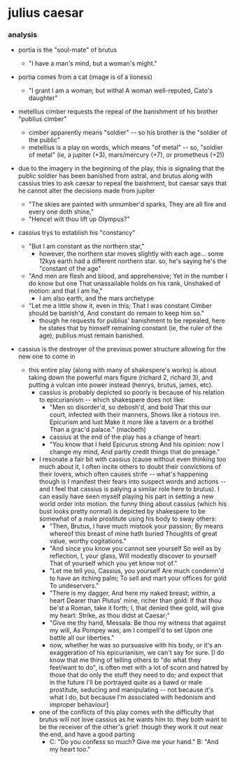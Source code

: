 # julius caesar

### analysis
- portia is the "soul-mate" of brutus
	- "I have a man's mind, but a woman's might."
- portia comes from a cat (image is of a lioness)
	- "I grant I am a woman; but withal A woman well-reputed, Cato's daughter"
- metellius cimber requests the repeal of the banishment of his brother "publius cimber"
	- cimber apparently means "soldier" -- so his brother is the "soldier of the public"
	- metellius is a play on words, which means "of metal" -- so, "soldier of metal" (ie, a jupiter (+3), mars/mercury (+7), or prometheus (+2))
- due to the imagery in the beginning of the play, this is signaling that the public soldier has been banished from astral, and brutus along with cassius tries to ask caesar to repeal the baishment, but caesar says that he cannot alter the decisions made from jupiter
	- "The skies are painted with unnumber'd sparks, They are all fire and every one doth shine,"
	- "Hence! wilt thou lift up Olympus?"

- cassius trys to establish his "constancy"
	- "But I am constant as the northern star,"
		- however, the northern star moves slightly with each age... some 12kya earth had a different northern star. so, he's saying he's the "constant of the age"
	- "And men are flesh and blood, and apprehensive; Yet in the number I do know but one That unassailable holds on his rank, Unshaked of motion: and that I am he,"
		- I am also earth, and the mars archetype
	- "Let me a little show it, even in this; That I was constant Cimber should be banish'd, And constant do remain to keep him so."
		- though he requests for publius' banishment to be repealed, here he states that by himself remaining constant (ie, the ruler of the age), publius must remain banished.
- cassius is the destroyer of the previous power structure allowing for the new one to come in
	- this entire play (along with many of shakespere's works) is about taking down the powerful mars figure (richard 2, richard 3), and putting a vulcan into power instead (henrys, brutus, james, etc).
		- cassius is probably depicted so poorly is because of his relation to epicurianism -- which shakespere does not like:
			- "Men so disorder'd, so debosh'd, and bold That this our court, infected with their manners, Shows like a riotous inn. Epicurism and lust Make it more like a tavern or a brothel Than a grac'd palace." (macbeth)
			- cassius at the end of the play has a change of heart:
			- "You know that I held Epicurus strong And his opinion: now I change my mind, And partly credit things that do presage."
		- I resonate a fair bit with cassius (cause without even thinking too much about it, I often incite others to doubt their convictions of their lovers, which often causes strife -- what's happening though is I manifest their fears into suspect words and actions -- and I feel that cassius is palying a similar role here to brutus). I can easily have seen myself playing his part in setting a new world order into motion. the funny thing about cassius (which his bust looks pretty normal) is depicted by shakespere to be somewhat of a male prostitute using his body to sway others:
			- "Then, Brutus, I have much mistook your passion; By means whereof this breast of mine hath buried Thoughts of great value, worthy cogitations."
			- "And since you know you cannot see yourself So well as by reflection, I, your glass, Will modestly discover to yourself That of yourself which you yet know not of."
			- "Let me tell you, Cassius, you yourself Are much condemn'd to have an itching palm; To sell and mart your offices for gold To undeservers."
			- "There is my dagger, And here my naked breast; within, a heart Dearer than Plutus' mine, richer than gold: If that thou be'st a Roman, take it forth; I, that denied thee gold, will give my heart: Strike, as thou didst at Caesar;"
			- "Give me thy hand, Messala: Be thou my witness that against my will, As Pompey was, am I compell'd to set Upon one battle all our liberties."
			- now, whether he was so pursuasive with his body, or it's an exaggeration of his epicurianism, we can't say for sure. [I do know that me thing of telling others to "do what they feel/want to do", is often met with a lot of scorn and hatred by those that do only the stuff they need to do; and expect that in the future I'll be portrayed quite as a bawd or male prostitute, seducing and manipulating -- not because it's what I do, but because I'm associated with hedonism and improper behaviour]
		- one of the conflicts of this play comes with the difficulty that brutus will not love cassius as he wants him to. they both want to be the receiver of the other's grief. though they work it out near the end, and have a good parting
			- C: "Do you confess so much? Give me your hand." B: "And my heart too."
